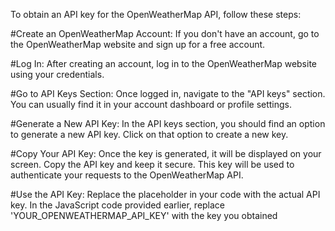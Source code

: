 
To obtain an API key for the OpenWeatherMap API, follow these steps:

#Create an OpenWeatherMap Account:
If you don't have an account, go to the OpenWeatherMap website and sign up for a free account.

#Log In:
After creating an account, log in to the OpenWeatherMap website using your credentials.

#Go to API Keys Section:
Once logged in, navigate to the "API keys" section. You can usually find it in your account dashboard or profile settings.

#Generate a New API Key:
In the API keys section, you should find an option to generate a new API key. Click on that option to create a new key.

#Copy Your API Key:
Once the key is generated, it will be displayed on your screen. Copy the API key and keep it secure. This key will be used to authenticate your requests to the OpenWeatherMap API.

#Use the API Key:
Replace the placeholder in your code with the actual API key. In the JavaScript code provided earlier, replace 'YOUR_OPENWEATHERMAP_API_KEY' with the key you obtained
